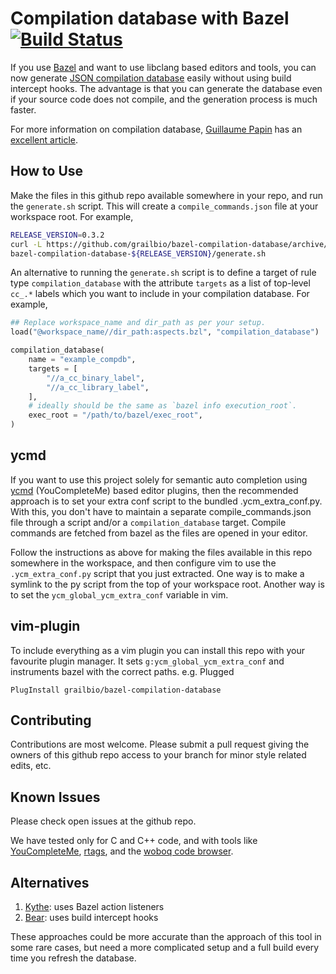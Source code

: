 Compilation database with Bazel [![Build Status](https://travis-ci.org/grailbio/bazel-compilation-database.svg?branch=master)](https://travis-ci.org/grailbio/bazel-compilation-database)
===============================

If you use [Bazel][bazel] and want to use libclang based editors and tools, you
can now generate [JSON compilation database][compdb] easily without using build
intercept hooks.  The advantage is that you can generate the database even if
your source code does not compile, and the generation process is much faster.

For more information on compilation database, [Guillaume Papin][sarcasm] has an
[excellent article][compdb2].

How to Use
----------

Make the files in this github repo available somewhere in your repo, and run
the `generate.sh` script.  This will create a `compile_commands.json` file at
your workspace root. For example,

```sh
RELEASE_VERSION=0.3.2
curl -L https://github.com/grailbio/bazel-compilation-database/archive/${RELEASE_VERSION}.tar.gz | tar -xz
bazel-compilation-database-${RELEASE_VERSION}/generate.sh
```

An alternative to running the `generate.sh` script is to define a target of
rule type `compilation_database` with the attribute `targets` as a list of
top-level `cc_.*` labels which you want to include in your compilation database. 
For example,

```python
## Replace workspace_name and dir_path as per your setup.
load("@workspace_name//dir_path:aspects.bzl", "compilation_database")

compilation_database(
    name = "example_compdb",
    targets = [
        "//a_cc_binary_label",
        "//a_cc_library_label",
    ],
    # ideally should be the same as `bazel info execution_root`.
    exec_root = "/path/to/bazel/exec_root",
)
```

ycmd
----
If you want to use this project solely for semantic auto completion using
[ycmd][ycm] (YouCompleteMe) based editor plugins, then the recommended approach
is to set your extra conf script to the bundled .ycm_extra_conf.py. With this,
you don't have to maintain a separate compile_commands.json file through a
script and/or a `compilation_database` target. Compile commands are fetched
from bazel as the files are opened in your editor.

Follow the instructions as above for making the files available in this repo
somewhere in the workspace, and then configure vim to use the
`.ycm_extra_conf.py` script that you just extracted. One way is to make a
symlink to the py script from the top of your workspace root. Another way is to
set the `ycm_global_ycm_extra_conf` variable in vim.

vim-plugin
---------
To include everything as a vim plugin you can install this repo with your favourite
plugin manager. It sets `g:ycm_global_ycm_extra_conf` and instruments bazel with the correct paths.
e.g. Plugged
```
PlugInstall grailbio/bazel-compilation-database
```

Contributing
------------

Contributions are most welcome. Please submit a pull request giving the owners
of this github repo access to your branch for minor style related edits, etc.

Known Issues
------------

Please check open issues at the github repo.

We have tested only for C and C++ code, and with tools like
[YouCompleteMe][ycm], [rtags][rtags], and the [woboq code browser][woboq].

Alternatives
------------

1. [Kythe][kythe]: uses Bazel action listeners
1. [Bear][bear]: uses build intercept hooks

These approaches could be more accurate than the approach of this tool in some
rare cases, but need a more complicated setup and a full build every time you
refresh the database.

[bazel]: https://bazel.build/
[compdb]: https://clang.llvm.org/docs/JSONCompilationDatabase.html
[sarcasm]: https://github.com/Sarcasm
[compdb2]: https://sarcasm.github.io/notes/dev/compilation-database.html
[cla]: https://www.clahub.com/pages/why_cla
[ycm]: https://github.com/Valloric/YouCompleteMe
[rtags]: https://github.com/Andersbakken/rtags
[woboq]: https://github.com/woboq/woboq_codebrowser
[kythe]: https://github.com/google/kythe/blob/master/tools/cpp/generate_compilation_database.sh
[bear]: https://github.com/rizsotto/Bear
